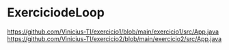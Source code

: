 # ExerciciodeLoop
https://github.com/Vinicius-TI/exercicio1/blob/main/exercicio1/src/App.java
https://github.com/Vinicius-TI/exercicio2/blob/main/exercicio2/src/App.java
